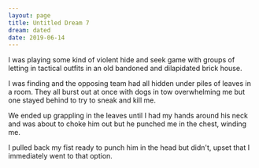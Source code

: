 ```yaml
---
layout: page
title: Untitled Dream 7
dream: dated
date: 2019-06-14
---
```


I was playing some kind of violent hide and seek game with groups of letting in tactical outfits in an old bandoned and dilapidated brick house.

I was finding and the opposing team had all hidden under piles of leaves in a room. They all burst out at once with dogs in tow overwhelming me but one stayed behind to try to sneak and kill me.

We ended up grappling in the leaves until I had my hands around his neck and was about to choke him out but he punched me in the chest, winding me.

I pulled back my fist ready to punch him in the head but didn't, upset that I immediately went to that option.